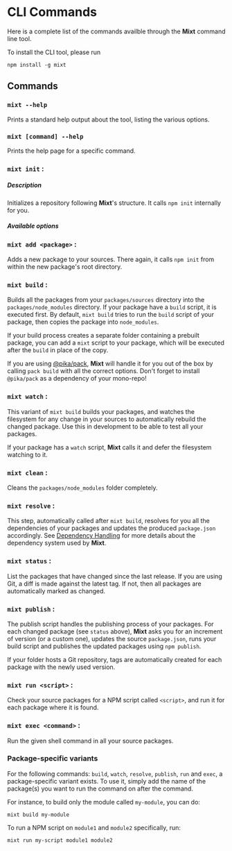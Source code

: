 # CLI Commands

Here is a complete list of the commands availble through the **Mixt** command line tool.

To install the CLI tool, please run

```
npm install -g mixt
```

## Commands

### `mixt --help`
Prints a standard help output about the tool, listing the various options.

### `mixt [command] --help`
Prints the help page for a specific command.

### `mixt init` :

##### Description
Initializes a repository following **Mixt**'s structure. It calls `npm init` internally
for you.

##### Available options



### `mixt add <package>` :

Adds a new package to your sources. There again, it calls `npm init` from within
the new package's root directory.

### `mixt build` :

Builds all the packages from your `packages/sources` directory into the `packages/node_modules` directory.
If your package have a `build` script, it is executed first.
By default, `mixt build` tries to run the `build` script of your package, then copies the package into `node_modules`.

If your build process creates a separate folder containing a prebuilt package, you can add a `mixt` script
to your package, which will be executed after the `build` in place of the copy.


If you are using [@pika/pack](https://www.pikapkg.com/blog/introducing-pika-pack/), **Mixt** will handle it for
you out of the box by calling `pack build` with all the correct options. Don't forget to install `@pika/pack` as a 
dependency of your mono-repo!

### `mixt watch` :

This variant of `mixt build` builds your packages, and watches the filesystem for any change in your sources
to automatically rebuild the changed package. Use this in development to be able to test all your packages.

If your package has a `watch` script, **Mixt** calls it and defer the filesystem watching to it.

### `mixt clean` :

Cleans the `packages/node_modules` folder completely.

### `mixt resolve` :

This step, automatically called after `mixt build`, resolves for you all the dependencies of your packages
and updates the produced `package.json` accordingly. See [Dependency Handling](#dependency-handling) for more details about
the dependency system used by **Mixt**.

### `mixt status` :

List the packages that have changed since the last release. If you are using Git, a diff is made
against the latest tag. If not, then all packages are automatically marked as changed.

### `mixt publish` : 

The publish script handles the publishing process of your packages.
For each changed package (see `status` above), **Mixt** asks you for an increment of version (or a custom one), updates the source
`package.json`, runs your build script and publishes the updated packages using `npm publish`.

If your folder hosts a Git repository, tags are automatically created for each package with the newly used version.
 
### `mixt run <script>` : 

Check your source packages for a NPM script called `<script>`, and run it for each package where
it is found. 

### `mixt exec <command>` : 

Run the given shell command in all your source packages.
 
### Package-specific variants
For the following commands: `build`, `watch`, `resolve`, `publish`, `run` and `exec`, a package-specific variant
exists. To use it, simply add the name of the package(s) you want to run the command on
after the command.

For instance, to build only the module called `my-module`, you can do:

```
mixt build my-module
```

To run a NPM script on `module1` and `module2` specifically, run:

```
mixt run my-script module1 module2
```
